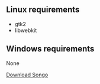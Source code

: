 ## Linux requirements
* gtk2
* libwebkit

## Windows requirements
None

[Download Songo](http://github.com/siasia/songo/downloads)